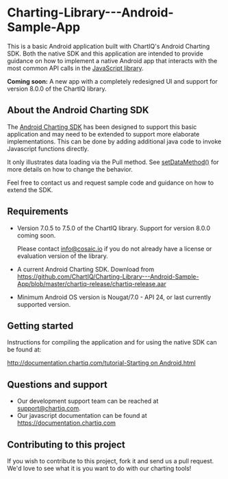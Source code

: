 # Charting-Library---Android-Sample-App

This is a basic Android application built with ChartIQ's Android Charting SDK.
Both the native SDK and this application are intended to provide guidance on how to implement a native Android app that interacts with the most common API calls in the [JavaScript library](https://documentation.chartiq.com).

**Coming soon:** A new app with a completely redesigned UI and support for version 8.0.0 of the ChartIQ library.

## About the Android Charting SDK

The [Android Charting SDK](https://github.com/ChartIQ/Charting-Library---Android-SDK) has been designed to support this basic application and may need to be extended to support more elaborate implementations.
This can be done by adding additional java code to invoke Javascript functions directly.

It only illustrates data loading via the Pull method. See [setDataMethod()](https://chartiq.readme.io/docs/setdatamethod-pushpull-behavior) for more details on how to change the behavior.

Feel free to contact us and request sample code and guidance on how to extend the SDK.

## Requirements

- Version 7.0.5 to 7.5.0 of the ChartIQ library. Support for version 8.0.0 coming soon.

  Please contact info@cosaic.io if you do not already have a license or evaluation version of the library.

* A current Android Charting SDK. Download from https://github.com/ChartIQ/Charting-Library---Android-Sample-App/blob/master/chartiq-release/chartiq-release.aar

* Minimum Android OS version is Nougat/7.0 - API 24, or last currently supported version.

## Getting started

Instructions for compiling the application and for using the native SDK can be found at:

[http://documentation.chartiq.com/tutorial-Starting on Android.html](http://documentation.chartiq.com/tutorial-Starting%20on%20Android.html)

## Questions and support

- Our development support team can be reached at [support@chartiq.com](mailto:support@chartiq.com).
- Our javascript documentation can be found at https://documentation.chartiq.com


## Contributing to this project

If you wish to contribute to this project, fork it and send us a pull request.
We'd love to see what it is you want to do with our charting tools!
